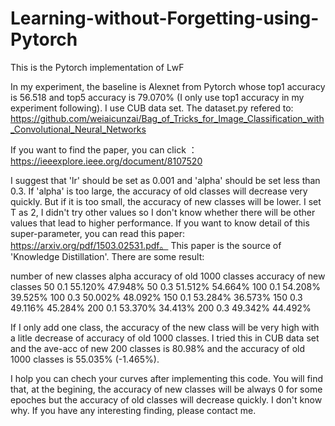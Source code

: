 # Learning-without-Forgetting-using-Pytorch
This is the Pytorch implementation of LwF

In my experiment, the baseline is Alexnet from Pytorch whose top1 accuracy is 56.518 and top5 accuracy is 79.070% (I only use top1 accuracy in my experiment following). I use CUB data set. The dataset.py refered to: https://github.com/weiaicunzai/Bag_of_Tricks_for_Image_Classification_with_Convolutional_Neural_Networks

If you want to find the paper, you can click ：https://ieeexplore.ieee.org/document/8107520

I suggest that 'lr' should be set as 0.001 and 'alpha' should be set less than 0.3. 
If 'alpha' is too large, the accuracy of old classes will decrease very quickly. But if it is too small, the accuracy of new classes will be lower.
I set T as 2, I didn't try other values so I don't know whether there will be other values that lead to higher performance. If you want to know detail of this super-parameter, you can read this paper: https://arxiv.org/pdf/1503.02531.pdf。 This paper is the source of 'Knowledge Distillation'.
There are some result:

number of new classes      alpha      accuracy of old 1000 classes      accuracy of new classes
      50                    0.1                   55.120%                       47.948%
      50                    0.3                   51.512%                       54.664%
      100                   0.1                   54.208%                       39.525%
      100                   0.3                   50.002%                       48.092%
      150                   0.1                   53.284%                       36.573%
      150                   0.3                   49.116%                       45.284%
      200                   0.1                   53.370%                       34.413%
      200                   0.3                   49.342%                       44.492%
      
If I only add one class, the accuracy of the new class will be very high with a litle decrease of accuracy of old 1000 classes.
I tried this in CUB data set and the ave-acc of new 200 classes is 80.98% and the accuracy of old 1000 classes is 55.035% (-1.465%).

I holp you can chech your curves after implementing this code. You will find that, at the begining, the accuracy of new classes will be always 0 for some epoches but the accuracy of old classes will decrease quickly. I don't know why. If you have any interesting finding, please contact me.
